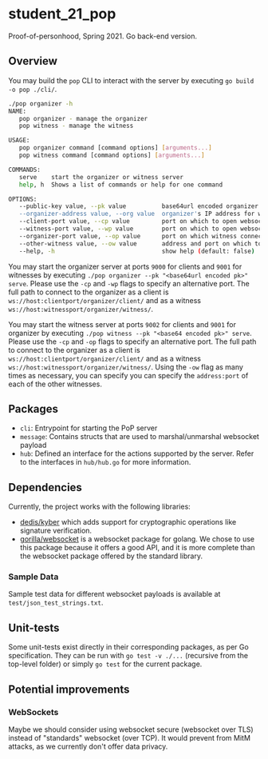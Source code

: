 # student_21_pop
Proof-of-personhood, Spring 2021. Go back-end version.

## Overview

You may build the `pop` CLI to interact with the server by executing `go build -o pop ./cli/`.

```bash
./pop organizer -h
NAME:
   pop organizer - manage the organizer
   pop witness - manage the witness

USAGE:
   pop organizer command [command options] [arguments...]
   pop witness command [command options] [arguments...]

COMMANDS:
   serve    start the organizer or witness server
   help, h  Shows a list of commands or help for one command

OPTIONS:
   --public-key value, --pk value          base64url encoded organizer's public key
   --organizer-address value, --org value  organizer's IP address for witness to connect to organizer (default value "localhost")
   --client-port value, --cp value         port on which to open websocket for clients (default value 9000 for organizer, 9002 for witness)
   --witness-port value, --wp value        port on which to open websocket for witnesses (default value 9001)
   --organizer-port value, --op value      port on which witness connects to organizer (default value 9000)
   --other-witness value, --ow value       address and port on which to connect to another witness, can be used as many times as necessary
   --help, -h                              show help (default: false)

```

You may start the organizer server at ports `9000` for clients and `9001` for witnesses by executing `./pop organizer --pk "<base64url encoded pk>" serve`.
Please use the `-cp` and `-wp` flags to specify an alternative port.
The full path to connect to the organizer as a client is `ws://host:clientport/organizer/client/` and as a witness `ws://host:witnessport/organizer/witness/`.

You may start the witness server at ports `9002` for clients and `9001` for organizer by executing `./pop witness --pk "<base64 encoded pk>" serve`.
Please use the `-cp` and `-op` flags to specify an alternative port.
The full path to connect to the organizer as a client is `ws://host:clientport/organizer/client/` and as a witness `ws://host:witnessport/organizer/witness/`.
Using the `-ow` flag as many times as necessary, you can specify you can specify the `address:port` of each of the other witnesses.

## Packages

- `cli`: Entrypoint for starting the PoP server
- `message`: Contains structs that are used to marshal/unmarshal websocket payload
- `hub`: Defined an interface for the actions supported by the server. Refer to the interfaces in `hub/hub.go` for more information.


## Dependencies
Currently, the project works with the following libraries:
* [dedis/kyber](https://github.com/dedis/kyber) which adds support for cryptographic operations like signature verification.
* [gorilla/websocket](https://github.com/gorilla/websocket) is a websocket package for golang. We chose to use this
  package because it offers a good API, and it is more complete than the websocket package offered by the standard library.


### Sample Data

Sample test data for different websocket payloads is available at `test/json_test_strings.txt`.

## Unit-tests
Some unit-tests exist directly in their corresponding packages, as per Go specification. They can be run with `go test -v ./...` (recursive from the top-level folder) or simply `go test` for the current package.


## Potential improvements

### WebSockets
Maybe we should consider using websocket secure (websocket over TLS) instead of "standards" websocket (over TCP). It
would prevent from MitM attacks, as we currently don't offer data privacy.
